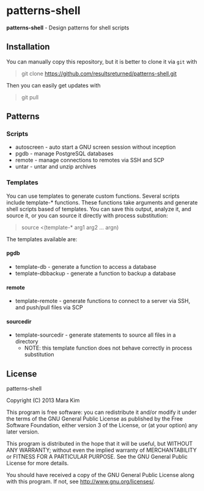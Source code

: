 # patterns-shell

**patterns-shell** - Design patterns for shell scripts


## Installation

You can manually copy this repository, but it is better to clone it via `git` with

>git clone https://github.com/resultsreturned/patterns-shell.git

Then you can easily get updates with

>git pull


## Patterns

### Scripts
* autoscreen - auto start a GNU screen session without inception
* pgdb - manage PostgreSQL databases
* remote - manage connections to remotes via SSH and SCP
* untar - untar and unzip archives

### Templates

You can use templates to generate custom functions.  Several scripts include
template-\* functions.  These functions take arguments and generate shell scripts
based of templates. You can save this output, analyze it, and source it, or you
can source it directly with process substitution:

>source &lt;(template-\* arg1 arg2 ... argn)


The templates available are:
#### pgdb
* template-db - generate a function to access a database
* template-dbbackup - generate a function to backup a database
#### remote
* template-remote - generate functions to connect to a server via SSH, and push/pull files via SCP
#### sourcedir
* template-sourcedir - generate statements to source all files in a directory
  * NOTE: this template function does not behave correctly in process substitution


## License

patterns-shell

Copyright (C) 2013  Mara Kim

This program is free software: you can redistribute it and/or modify
it under the terms of the GNU General Public License as published by
the Free Software Foundation, either version 3 of the License, or
(at your option) any later version.

This program is distributed in the hope that it will be useful,
but WITHOUT ANY WARRANTY; without even the implied warranty of
MERCHANTABILITY or FITNESS FOR A PARTICULAR PURPOSE.  See the
GNU General Public License for more details.

You should have received a copy of the GNU General Public License
along with this program.  If not, see <http://www.gnu.org/licenses/>.
